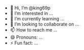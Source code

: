 - 👋 Hi, I’m @king69p
- 👀 I’m interested in ...
- 🌱 I’m currently learning ...
- 💞️ I’m looking to collaborate on ...
- 📫 How to reach me ...
- 😄 Pronouns: ...
- ⚡ Fun fact: ...

<!---
king69p/king69p is a ✨ special ✨ repository because its `README.md` (this file) appears on your GitHub profile.
You can click the Preview link to take a look at your changes.
--->
